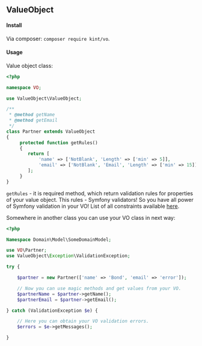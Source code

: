 ValueObject
-

#### Install

Via composer: `composer require kint/vo`.

#### Usage

Value object class:

````php
<?php

namespace VO;

use ValueObject\ValueObject;

/**
 * @method getName
 * @method getEmail
 */
class Partner extends ValueObject
{
     protected function getRules()
     {
        return [
            'name' => ['NotBlank', 'Length' => ['min' => 5]],
            'email' => ['NotBlank', 'Email', 'Length' => ['min' => 15]],
        ];
     }
}
````
`getRules` - it is required method,
which return validation rules for properties of your value object.
This rules - Symfony validators! So you have all power of Symfony validation in your VO!
List of all constraints available [here](http://symfony.com/doc/current/validation.html#basic-constraints).

Somewhere in another class you can use your VO class in next way:

````php
<?php

Namespace Domain\Model\SomeDomainModel;

use VO\Partner;
use ValueObject\Exception\ValidationException;

try {

    $partner = new Partner(['name' => 'Bond', 'email' => 'error']);

    // Now you can use magic methods and get values from your VO.
    $partnerName = $partner->getName();
    $partnerEmail = $partner->getEmail();

} catch (ValidationException $e) {

    // Here you can obtain your VO validation errors. 
    $errors = $e->getMessages();

}
````
